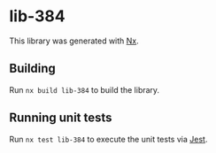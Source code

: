 # lib-384

This library was generated with [Nx](https://nx.dev).

## Building

Run `nx build lib-384` to build the library.

## Running unit tests

Run `nx test lib-384` to execute the unit tests via [Jest](https://jestjs.io).
